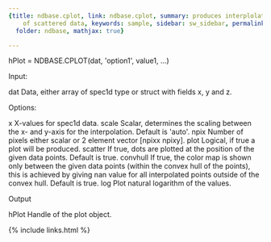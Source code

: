 ```yaml
---
{title: ndbase.cplot, link: ndbase.cplot, summary: produces interplolated color plot
    of scattered data, keywords: sample, sidebar: sw_sidebar, permalink: ndbase_cplot,
  folder: ndbase, mathjax: true}

---
```

 
hPlot = NDBASE.CPLOT(dat, 'option1', value1, ...)
 
Input:
 
dat       Data, either array of spec1d type or struct with fields x, y
          and z.
 
Options:
 
x         X-values for spec1d data.
scale     Scalar, determines the scaling between the x- and y-axis for
          the interpolation. Default is 'auto'.
npix      Number of pixels either scalar or 2 element vector
          [npixx npixy].
plot      Logical, if true a plot will be produced.
scatter   If true, dots are plotted at the position of the given data
          points. Default is true.
convhull  If true, the color map is shown only between the given data
          points (within the convex hull of the points), this is achieved
          by giving nan value for all interpolated points outside of the
          convex hull. Default is true.
log       Plot natural logarithm of the values.
 
Output
 
hPlot     Handle of the plot object.
 

{% include links.html %}
